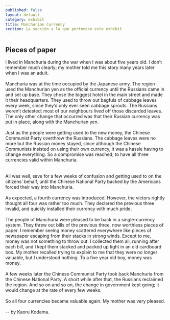 ```yaml
---
published: false
layout: default
category: exhibit
title: Manchurian Currency
section: La sección a la que pertenece este exhibit
---
```


## Pieces of paper

I lived in Manchuria during the war when I was about five years old. I don’t remember much clearly; my mother told me this story many years later when I was an adult. 
<br><br>
Manchuria was at the time occupied by the Japanese army. The region used the Manchurian yen as the official currency until the Russians came in and set up base. They chose the biggest hotel in the main street and made it their headquarters. They used to throw out bagfuls of cabbage leaves every week, since they’d only ever seen cabbage sprouts. The Russians weren’t detested; most of our neighbours lived off those discarded leaves. The only other change that occurred was that their Russian currency was put in place, along with the Manchurian yen.
<br><br>
Just as the people were getting used to the new money, the Chinese Communist Party overthrew the Russians. The cabbage leaves were no more but the Russian money stayed, since although the Chinese Communists insisted on using their own currency, it was a hassle having to change everything. So a compromise was reached; to have all three currencies valid within Manchuria.  
<br><br>
All was well, save for a few weeks of confusion and getting used to on the citizens’ behalf, until the Chinese National Party backed by the Americans forced their way into Manchuria.
<br><br>
As expected, a fourth currency was introduced. However, the victors rightly thought all four was rather too much. They declared the previous three invalid, and quickly installed their currency with much pride.
<br><br>
The people of Manchuria were pleased to be back in a single-currency system. They threw out bills of the previous three, now worthless pieces of paper. I remember seeing money scattered everywhere like pieces of newspaper escaping from their stacks in strong winds. Except to me, money was not something to throw out. I collected them all, running after each bill, and I kept them stacked and packed up tight in an old cardboard box. My mother recalled trying to explain to me that they were no longer valuable, but I understood nothing. To a five year old boy, money was money.
<br><br>
A few weeks later the Chinese Communist Party took back Manchuria from the Chinese National Party. A short while after that, the Russians reclaimed the region. And so on and so on, the change in government kept going; it would change at the rate of every few weeks. 
<br><br>
So all four currencies became valuable again. My mother was very pleased.
<br><br>
-- by Kaoru Kodama.
